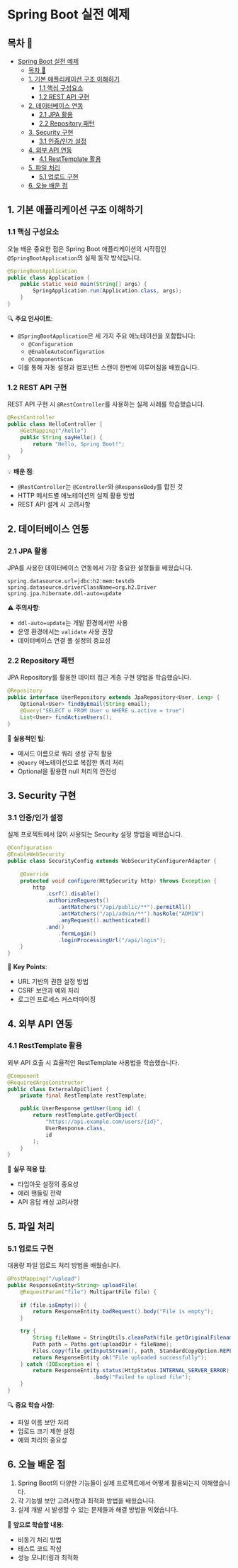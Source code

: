 # Spring Boot 실전 예제

## 목차 📑
- [Spring Boot 실전 예제](#spring-boot-실전-예제)
  - [목차 📑](#목차-)
  - [1. 기본 애플리케이션 구조 이해하기](#1-기본-애플리케이션-구조-이해하기)
    - [1.1 핵심 구성요소](#11-핵심-구성요소)
    - [1.2 REST API 구현](#12-rest-api-구현)
  - [2. 데이터베이스 연동](#2-데이터베이스-연동)
    - [2.1 JPA 활용](#21-jpa-활용)
    - [2.2 Repository 패턴](#22-repository-패턴)
  - [3. Security 구현](#3-security-구현)
    - [3.1 인증/인가 설정](#31-인증인가-설정)
  - [4. 외부 API 연동](#4-외부-api-연동)
    - [4.1 RestTemplate 활용](#41-resttemplate-활용)
  - [5. 파일 처리](#5-파일-처리)
    - [5.1 업로드 구현](#51-업로드-구현)
  - [6. 오늘 배운 점](#6-오늘-배운-점)

## 1. 기본 애플리케이션 구조 이해하기

### 1.1 핵심 구성요소
오늘 배운 중요한 점은 Spring Boot 애플리케이션의 시작점인 `@SpringBootApplication`의 실제 동작 방식입니다.

```java
@SpringBootApplication
public class Application {
    public static void main(String[] args) {
        SpringApplication.run(Application.class, args);
    }
}
```

🔍 **주요 인사이트**:
- `@SpringBootApplication`은 세 가지 주요 애노테이션을 포함합니다:
  - `@Configuration`
  - `@EnableAutoConfiguration`
  - `@ComponentScan`
- 이를 통해 자동 설정과 컴포넌트 스캔이 한번에 이루어짐을 배웠습니다.

### 1.2 REST API 구현
REST API 구현 시 `@RestController`를 사용하는 실제 사례를 학습했습니다.

```java
@RestController
public class HelloController {
    @GetMapping("/hello")
    public String sayHello() {
        return "Hello, Spring Boot!";
    }
}
```

💡 **배운 점**:
- `@RestController`는 `@Controller`와 `@ResponseBody`를 합친 것
- HTTP 메서드별 애노테이션의 실제 활용 방법
- REST API 설계 시 고려사항

## 2. 데이터베이스 연동

### 2.1 JPA 활용
JPA를 사용한 데이터베이스 연동에서 가장 중요한 설정들을 배웠습니다.

```properties
spring.datasource.url=jdbc:h2:mem:testdb
spring.datasource.driverClassName=org.h2.Driver
spring.jpa.hibernate.ddl-auto=update
```

⚠️ **주의사항**:
- `ddl-auto=update`는 개발 환경에서만 사용
- 운영 환경에서는 `validate` 사용 권장
- 데이터베이스 연결 풀 설정의 중요성

### 2.2 Repository 패턴
JPA Repository를 활용한 데이터 접근 계층 구현 방법을 학습했습니다.

```java
@Repository
public interface UserRepository extends JpaRepository<User, Long> {
    Optional<User> findByEmail(String email);
    @Query("SELECT u FROM User u WHERE u.active = true")
    List<User> findActiveUsers();
}
```

🌟 **실용적인 팁**:
- 메서드 이름으로 쿼리 생성 규칙 활용
- `@Query` 애노테이션으로 복잡한 쿼리 처리
- Optional을 활용한 null 처리의 안전성

## 3. Security 구현

### 3.1 인증/인가 설정
실제 프로젝트에서 많이 사용되는 Security 설정 방법을 배웠습니다.

```java
@Configuration
@EnableWebSecurity
public class SecurityConfig extends WebSecurityConfigurerAdapter {
    
    @Override
    protected void configure(HttpSecurity http) throws Exception {
        http
            .csrf().disable()
            .authorizeRequests()
                .antMatchers("/api/public/**").permitAll()
                .antMatchers("/api/admin/**").hasRole("ADMIN")
                .anyRequest().authenticated()
            .and()
                .formLogin()
                .loginProcessingUrl("/api/login");
    }
}
```

🔑 **Key Points**:
- URL 기반의 권한 설정 방법
- CSRF 보안과 예외 처리
- 로그인 프로세스 커스터마이징

## 4. 외부 API 연동

### 4.1 RestTemplate 활용
외부 API 호출 시 효율적인 RestTemplate 사용법을 학습했습니다.

```java
@Component
@RequiredArgsConstructor
public class ExternalApiClient {
    private final RestTemplate restTemplate;

    public UserResponse getUser(Long id) {
        return restTemplate.getForObject(
            "https://api.example.com/users/{id}",
            UserResponse.class,
            id
        );
    }
}
```

📍 **실무 적용 팁**:
- 타임아웃 설정의 중요성
- 에러 핸들링 전략
- API 응답 캐싱 고려사항

## 5. 파일 처리

### 5.1 업로드 구현
대용량 파일 업로드 처리 방법을 배웠습니다.

```java
@PostMapping("/upload")
public ResponseEntity<String> uploadFile(
    @RequestParam("file") MultipartFile file) {
    
    if (file.isEmpty()) {
        return ResponseEntity.badRequest().body("File is empty");
    }

    try {
        String fileName = StringUtils.cleanPath(file.getOriginalFilename());
        Path path = Paths.get(uploadDir + fileName);
        Files.copy(file.getInputStream(), path, StandardCopyOption.REPLACE_EXISTING);
        return ResponseEntity.ok("File uploaded successfully");
    } catch (IOException e) {
        return ResponseEntity.status(HttpStatus.INTERNAL_SERVER_ERROR)
                           .body("Failed to upload file");
    }
}
```

🔍 **중요 학습 사항**:
- 파일 이름 보안 처리
- 업로드 크기 제한 설정
- 예외 처리의 중요성

## 6. 오늘 배운 점
1. Spring Boot의 다양한 기능들이 실제 프로젝트에서 어떻게 활용되는지 이해했습니다.
2. 각 기능별 보안 고려사항과 최적화 방법을 배웠습니다.
3. 실제 개발 시 발생할 수 있는 문제들과 해결 방법을 익혔습니다.

🎯 **앞으로 학습할 내용**:
- 비동기 처리 방법
- 테스트 코드 작성
- 성능 모니터링과 최적화